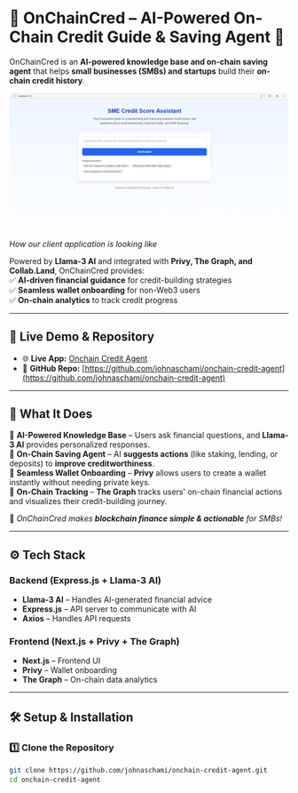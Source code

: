 # 🏦 OnChainCred – AI-Powered On-Chain Credit Guide & Saving Agent 🚀  

OnChainCred is an **AI-powered knowledge base and on-chain saving agent** that helps **small businesses (SMBs) and startups** build their **on-chain credit history**.  

![Client Application](assets/Frontend_look.png)
*How our client application is looking like*

Powered by **Llama-3 AI** and integrated with **Privy, The Graph, and Collab.Land**, OnChainCred provides:  
✅ **AI-driven financial guidance** for credit-building strategies  
✅ **Seamless wallet onboarding** for non-Web3 users  
✅ **On-chain analytics** to track credit progress  

---

## 🔗 **Live Demo & Repository** 
- 🌐 **Live App:** [Onchain Credit Agent](https://onchain-credit-agent.vercel.app/)  
- 📂 **GitHub Repo:** [https://github.com/johnaschami/onchain-credit-agent](https://github.com/johnaschami/onchain-credit-agent)  

---

## 📖 **What It Does**
🔹 **AI-Powered Knowledge Base** – Users ask financial questions, and **Llama-3 AI** provides personalized responses.  
🔹 **On-Chain Saving Agent** – AI **suggests actions** (like staking, lending, or deposits) to **improve creditworthiness**.  
🔹 **Seamless Wallet Onboarding** – **Privy** allows users to create a wallet instantly without needing private keys.  
🔹 **On-Chain Tracking** – **The Graph** tracks users' on-chain financial actions and visualizes their credit-building journey.  

🚀 *OnChainCred makes **blockchain finance simple & actionable** for SMBs!*

---

## ⚙️ **Tech Stack**
### **Backend (Express.js + Llama-3 AI)**
- **Llama-3 AI** – Handles AI-generated financial advice  
- **Express.js** – API server to communicate with AI  
- **Axios** – Handles API requests  

### **Frontend (Next.js + Privy + The Graph)**
- **Next.js** – Frontend UI  
- **Privy** – Wallet onboarding  
- **The Graph** – On-chain data analytics  

---

## 🛠 **Setup & Installation**
### **1️⃣ Clone the Repository**
```bash
git clone https://github.com/johnaschami/onchain-credit-agent.git
cd onchain-credit-agent
